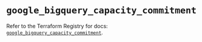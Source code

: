 # `google_bigquery_capacity_commitment`

Refer to the Terraform Registry for docs: [`google_bigquery_capacity_commitment`](https://registry.terraform.io/providers/hashicorp/google/4.85.0/docs/resources/bigquery_capacity_commitment).
